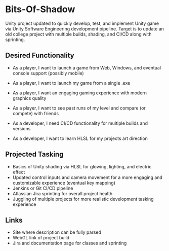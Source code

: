 # Bits-Of-Shadow
Unity project updated to quickly develop, test, and implement Unity game via Unity Software Engineering development pipeline. Target is to update an old college project with multiple builds, shading, and CI/CD along with sprinting.

## Desired Functionality
* As a player, I want to launch a game from Web, Windows, and eventual console support (possibly mobile)
* As a player, I want to launch my game from a single .exe
* As a player, I want an engaging gaming experience with modern graphics quality
* As a player, I want to see past runs of my level and compare (or compete) with friends

* As a developer, I need CI/CD functionality for multiple builds and versions
* As a developer, I want to learn HLSL for my projects art direction

## Projected Tasking
* Basics of Unity shading via HLSL for glowing, lighting, and electric effect
* Updated control inputs and camera movement for a more engaging and customizable experience (eventual key mapping)
* Jenkins or Git CI/CD pipeline 
* Atlassian Jira sprinting for overall project health
* Juggling of multiple projects for more realistic development tasking experience

## Links
* Site where description can be fully parsed
* WebGL link of project build
* Jira and documentation page for classes and sprinting
